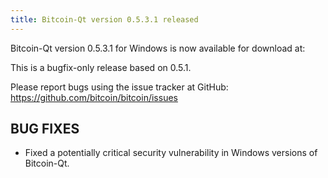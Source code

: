 ```yaml
---
title: Bitcoin-Qt version 0.5.3.1 released
---
```

Bitcoin-Qt version 0.5.3.1 for Windows is now available for download at:
<removed>

This is a bugfix-only release based on 0.5.1.

Please report bugs using the issue tracker at GitHub:
<https://github.com/bitcoin/bitcoin/issues>

BUG FIXES
---------

* Fixed a potentially critical security vulnerability in Windows
versions of Bitcoin-Qt.
